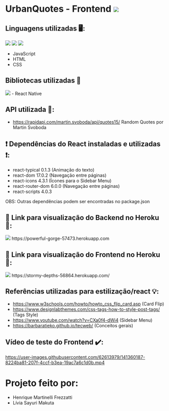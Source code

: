 # UrbanQuotes - Frontend <img src="https://img.shields.io/static/v1?label=Projeto2&message=Finalizado&color=success&style=flat-square&logo=ghost"/>

## Linguagens utilizadas :desktop_computer::
<img src="https://img.shields.io/static/v1?label=Code&message=JavaScript&color=important&style=plastic&labelColor=black&logo=javascript"/> <img src="https://img.shields.io/static/v1?label=Code&message=HTML&color=red&style=plastic&labelColor=black&logo=html5"/> <img src="https://img.shields.io/static/v1?label=Style&message=CSS&color=blueviolet&style=plastic&labelColor=black&logo=css3"/>
- JavaScript
- HTML
- CSS

## Bibliotecas utilizadas :closed_book: 
<img src="https://img.shields.io/static/v1?label=Library&message=React Native&color=blue&style=plastic&labelColor=black&logo=react"/>
- React Native 

## API utilizada :scroll::
- https://rapidapi.com/martin.svoboda/api/quotes15/ Random Quotes por Martin Svoboda

##	:exclamation: Dependências do React instaladas e utilizadas 	:exclamation::
- react-typical 0.1.3 (Animação do texto)
- react-dom 17.0.2 (Navegação entre páginas)
- react-icons 4.3.1 (Ícones para o Sidebar Menu)
- react-router-dom 6.0.0 (Navegação entre páginas)
- react-scripts 4.0.3 

OBS: Outras dependências podem ser encontradas no package.json


## :pushpin: Link para visualização do Backend no Heroku :pushpin::
<img src="https://img.shields.io/static/v1?label=App&message=Heroku&color=red&style=plastic&logo=heroku&labelColor=black"/>
https://powerful-gorge-57473.herokuapp.com


## :pushpin: Link para visualização do Frontend no Heroku :pushpin::
<img src="https://img.shields.io/static/v1?label=App&message=Heroku&color=red&style=plastic&logo=heroku&labelColor=black"/>
https://stormy-depths-56864.herokuapp.com/


## Referências utilizadas para estilização/react :bulb::
- https://www.w3schools.com/howto/howto_css_flip_card.asp (Card Flip)
- https://www.designlabthemes.com/css-tags-how-to-style-post-tags/ (Tags Style)
- https://www.youtube.com/watch?v=CXa0f4-dWi4 (Sidebar Menu)
- https://barbaratieko.github.io/tecweb/ (Conceitos gerais)

## Vídeo de teste do Frontend ✔️:


https://user-images.githubusercontent.com/62613979/141360187-8224ba81-207f-4ccf-b3ea-19ac7a6c1d0b.mp4



# Projeto feito por:
- Henrique Martinelli Frezzatti
- Lívia Sayuri Makuta
